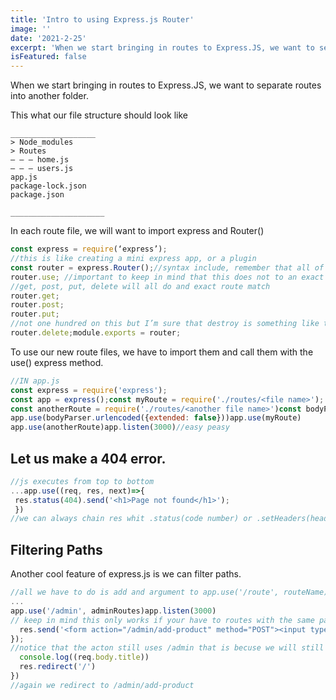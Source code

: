 ```yaml
---
title: 'Intro to using Express.js Router'
image: ''
date: '2021-2-25'
excerpt: 'When we start bringing in routes to Express.JS, we want to separate routes into another folder.'
isFeatured: false
---
```


When we start bringing in routes to Express.JS, we want to separate routes into another folder.

This what our file structure should look like

    ___________________
    > Node_modules
    > Routes
    — — — home.js
    — — — users.js
    app.js
    package-lock.json
    package.json

    _____________________

In each route file, we will want to import express and Router()

```javascript
const express = require(‘express’);
//this is like creating a mini express app, or a plugin
const router = express.Router();//syntax include, remember that all of these are functions.
router.use; //important to keep in mind that this does not to an exact route match
//get, post, put, delete will all do and exact route match
router.get;
router.post;
router.put;
//not one hundred on this but I’m sure that destroy is something like this
router.delete;module.exports = router;
```

To use our new route files, we have to import them and call them with the use() express method.

```javascript
//IN app.js
const express = require('express');
const app = express();const myRoute = require('./routes/<file name>');
const anotherRoute = require('./routes/<another file name>')const bodyParser = require('body-parser')
app.use(bodyParser.urlencoded({extended: false}))app.use(myRoute)
app.use(anotherRoute)app.listen(3000)//easy peasy
```

## Let us make a 404 error.

```javascript
//js executes from top to bottom
...app.use((req, res, next)=>{
 res.status(404).send('<h1>Page not found</h1>');
 })
//we can always chain res whit .status(code number) or .setHeaders(header)app.listen(3000)
```

## Filtering Paths

Another cool feature of express.js is we can filter paths.

```javascript
//all we have to do is add and argument to app.use('/route', routeName)
...
app.use('/admin', adminRoutes)app.listen(3000)
// keep in mind this only works if your have to routes with the same path but not the same method like sorouter.get('/add-product', (req, res, next) => {
  res.send('<form action="/admin/add-product" method="POST"><input type="text" name="title"><button>Add Product</button></form>')
});
//notice that the acton still uses /admin that is becuse we will still be going to /admin/add-productrouter.post('/add-product', (req, res, next) => {
  console.log((req.body.title))
  res.redirect('/')
})
//again we redirect to /admin/add-product
```

